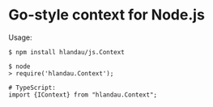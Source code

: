 # Go-style context for Node.js

Usage:

    $ npm install hlandau/js.Context

    $ node
    > require('hlandau.Context');

    # TypeScript:
    import {IContext} from "hlandau.Context";

